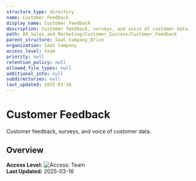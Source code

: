```yaml
---
structure_type: directory
name: Customer_Feedback
display_name: Customer Feedback
description: Customer feedback, surveys, and voice of customer data.
path: 04_Sales_and_Marketing/Customer_Success/Customer_Feedback
parent_structure: SaaS_Company_Drive
organization: SaaS Company
access_level: team
priority: null
retention_policy: null
allowed_file_types: null
additional_info: null
subdirectories: null
last_updated: 2025-03-16
---
```


# Customer Feedback

Customer feedback, surveys, and voice of customer data.

## Overview

**Access Level:** ![Access: Team](https://img.shields.io/badge/Access-Team-blue)  
**Last Updated:** 2025-03-16  
